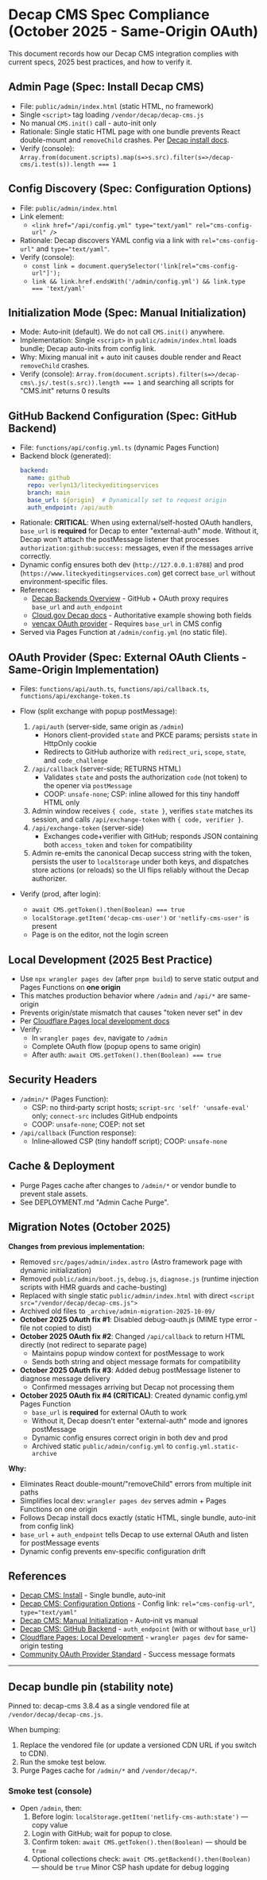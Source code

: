 # Decap CMS Spec Compliance (October 2025 - Same-Origin OAuth)

This document records how our Decap CMS integration complies with current specs, 2025 best practices, and how to verify it.

## Admin Page (Spec: Install Decap CMS)

- File: `public/admin/index.html` (static HTML, no framework)
- Single `<script>` tag loading `/vendor/decap/decap-cms.js`
- No manual `CMS.init()` call - auto-init only
- Rationale: Single static HTML page with one bundle prevents React double-mount and `removeChild` crashes. Per [Decap install docs](https://decapcms.org/docs/install-decap-cms/).
- Verify (console): `Array.from(document.scripts).map(s=>s.src).filter(s=>/decap-cms/i.test(s)).length === 1`

## Config Discovery (Spec: Configuration Options)

- File: `public/admin/index.html`
- Link element:
  - `<link href="/api/config.yml" type="text/yaml" rel="cms-config-url" />`
- Rationale: Decap discovers YAML config via a link with `rel="cms-config-url"` and `type="text/yaml"`.
- Verify (console):
  - `const link = document.querySelector('link[rel="cms-config-url"]');`
  - `link && link.href.endsWith('/admin/config.yml') && link.type === 'text/yaml'`

## Initialization Mode (Spec: Manual Initialization)

- Mode: Auto‑init (default). We do not call `CMS.init()` anywhere.
- Implementation: Single `<script>` in `public/admin/index.html` loads bundle; Decap auto-inits from config link.
- Why: Mixing manual init + auto init causes double render and React `removeChild` crashes.
- Verify (console): `Array.from(document.scripts).filter(s=>/decap-cms\.js/.test(s.src)).length === 1` and searching all scripts for "CMS.init" returns 0 results

## GitHub Backend Configuration (Spec: GitHub Backend)

- File: `functions/api/config.yml.ts` (dynamic Pages Function)
- Backend block (generated):
  ```yml
  backend:
    name: github
    repo: verlyn13/liteckyeditingservices
    branch: main
    base_url: ${origin}  # Dynamically set to request origin
    auth_endpoint: /api/auth
  ```
- Rationale: **CRITICAL**: When using external/self-hosted OAuth handlers, `base_url` is **required** for Decap to enter "external-auth" mode. Without it, Decap won't attach the postMessage listener that processes `authorization:github:success:` messages, even if the messages arrive correctly.
- Dynamic config ensures both dev (`http://127.0.0.1:8788`) and prod (`https://www.liteckyeditingservices.com`) get correct `base_url` without environment-specific files.
- References:
  - [Decap Backends Overview](https://decapcms.org/docs/backends-overview/) - GitHub + OAuth proxy requires `base_url` and `auth_endpoint`
  - [Cloud.gov Decap docs](https://docs.cloud.gov/pages/using-pages/getting-started-with-netlify-cms/) - Authoritative example showing both fields
  - [vencax OAuth provider](https://github.com/vencax/netlify-cms-github-oauth-provider) - Requires `base_url` in CMS config
- Served via Pages Function at `/admin/config.yml` (no static file).

## OAuth Provider (Spec: External OAuth Clients - Same-Origin Implementation)

- Files: `functions/api/auth.ts`, `functions/api/callback.ts`, `functions/api/exchange-token.ts`
- Flow (split exchange with popup postMessage):
  1) `/api/auth` (server-side, same origin as `/admin`)
     - Honors client-provided `state` and PKCE params; persists `state` in HttpOnly cookie
     - Redirects to GitHub authorize with `redirect_uri`, `scope`, `state`, and `code_challenge`
  2) `/api/callback` (server-side; RETURNS HTML)
     - Validates `state` and posts the authorization `code` (not token) to the opener via `postMessage`
     - COOP: `unsafe-none`; CSP: inline allowed for this tiny handoff HTML only
  3) Admin window receives `{ code, state }`, verifies `state` matches its session, and calls `/api/exchange-token` with `{ code, verifier }`.
  4) `/api/exchange-token` (server-side)
     - Exchanges code+verifier with GitHub; responds JSON containing both `access_token` and `token` for compatibility
  5) Admin re-emits the canonical Decap success string with the token, persists the user to `localStorage` under both keys, and dispatches store actions (or reloads) so the UI flips reliably without the Decap authorizer.

- Verify (prod, after login):
  - `await CMS.getToken().then(Boolean) === true`
  - `localStorage.getItem('decap-cms-user')` or `'netlify-cms-user'` is present
  - Page is on the editor, not the login screen

## Local Development (2025 Best Practice)

- Use `npx wrangler pages dev` (after `pnpm build`) to serve static output and Pages Functions on **one origin**
- This matches production behavior where `/admin` and `/api/*` are same-origin
- Prevents origin/state mismatch that causes "token never set" in dev
- Per [Cloudflare Pages local development docs](https://developers.cloudflare.com/pages/functions/local-development/)
- Verify:
  - In `wrangler pages dev`, navigate to `/admin`
  - Complete OAuth flow (popup opens to same origin)
  - After auth: `await CMS.getToken().then(Boolean) === true`

## Security Headers

- `/admin/*` (Pages Function):
  - CSP: no third‑party script hosts; `script-src 'self' 'unsafe-eval'` only; `connect-src` includes GitHub endpoints
  - COOP: `unsafe-none`; COEP: not set
- `/api/callback` (Function response):
  - Inline‑allowed CSP (tiny handoff script); COOP: `unsafe-none`

## Cache & Deployment

- Purge Pages cache after changes to `/admin/*` or vendor bundle to prevent stale assets.
- See DEPLOYMENT.md "Admin Cache Purge".

## Migration Notes (October 2025)

**Changes from previous implementation:**
- Removed `src/pages/admin/index.astro` (Astro framework page with dynamic initialization)
- Removed `public/admin/boot.js`, `debug.js`, `diagnose.js` (runtime injection scripts with HMR guards and cache-busting)
- Replaced with single static `public/admin/index.html` with direct `<script src="/vendor/decap/decap-cms.js">`
- Archived old files to `_archive/admin-migration-2025-10-09/`
- **October 2025 OAuth fix #1**: Disabled debug-oauth.js (MIME type error - file not copied to dist)
- **October 2025 OAuth fix #2**: Changed `/api/callback` to return HTML directly (not redirect to separate page)
  - Maintains popup window context for postMessage to work
  - Sends both string and object message formats for compatibility
- **October 2025 OAuth fix #3**: Added debug postMessage listener to diagnose message delivery
  - Confirmed messages arriving but Decap not processing them
- **October 2025 OAuth fix #4 (CRITICAL)**: Created dynamic config.yml Pages Function
  - `base_url` is **required** for external OAuth to work
  - Without it, Decap doesn't enter "external-auth" mode and ignores postMessage
  - Dynamic config ensures correct origin in both dev and prod
  - Archived static `public/admin/config.yml` to `config.yml.static-archive`

**Why:**
- Eliminates React double-mount/"removeChild" errors from multiple init paths
- Simplifies local dev: `wrangler pages dev` serves admin + Pages Functions on one origin
- Follows Decap install docs exactly (static HTML, single bundle, auto-init from config link)
- `base_url` + `auth_endpoint` tells Decap to use external OAuth and listen for postMessage events
- Dynamic config prevents env-specific configuration drift

## References
- [Decap CMS: Install](https://decapcms.org/docs/install-decap-cms/) - Single bundle, auto-init
- [Decap CMS: Configuration Options](https://decapcms.org/docs/configuration-options/) - Config link: `rel="cms-config-url"`, `type="text/yaml"`
- [Decap CMS: Manual Initialization](https://decapcms.org/docs/manual-initialization/) - Auto‑init vs manual
- [Decap CMS: GitHub Backend](https://decapcms.org/docs/github-backend/) - `auth_endpoint` (with or without `base_url`)
- [Cloudflare Pages: Local Development](https://developers.cloudflare.com/pages/functions/local-development/) - `wrangler pages dev` for same-origin testing
- [Community OAuth Provider Standard](https://github.com/vencax/netlify-cms-github-oauth-provider) - Success message formats

---

## Decap bundle pin (stability note)

Pinned to: decap-cms 3.8.4 as a single vendored file at `/vendor/decap/decap-cms.js`.

When bumping:
1) Replace the vendored file (or update a versioned CDN URL if you switch to CDN).
2) Run the smoke test below.
3) Purge Pages cache for `/admin/*` and `/vendor/decap/*`.

### Smoke test (console)
- Open `/admin`, then:
  1) Before login: `localStorage.getItem('netlify-cms-auth:state')` — copy value
  2) Login with GitHub; wait for popup to close.
  3) Confirm token: `await CMS.getToken().then(Boolean)` — should be `true`
  4) Optional collections check: `await CMS.getBackend().then(Boolean)` — should be `true`
Minor CSP hash update for debug logging
